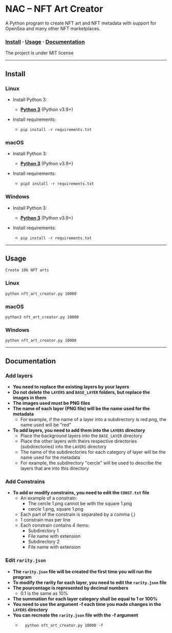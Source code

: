 # NAC – NFT Art Creator

A Python program to create NFT art and NFT metadata with support for OpenSea and many other NFT marketplaces.

### [Install](#install) · [Usage](#usage) · [Documentation](#documentation)

The project is under MIT license

---

## Install

### Linux
- Install Python 3:
    - [**Python 3**](https://www.python.org/downloads/source/) (Python v3.9+)

- Install requirements:
    - ```shell
      pip install -r requirements.txt
      ```

### macOS
- Install Python 3:
    - [**Python 3**](https://www.python.org/downloads/macos/) (Python v3.9+)

- Install requirements:
    - ```shell
      pip3 install -r requirements.txt
      ```

### Windows
- Install Python 3:
    - [**Python 3**](https://www.python.org/downloads/windows/) (Python v3.9+)

- Install requirements:
    - ```shell
      pip install -r requirements.txt
      ```

---

## Usage

`Create 10k NFT arts`
### Linux
```shell
python nft_art_creator.py 10000
```
### macOS
```shell
python3 nft_art_creator.py 10000
```

### Windows
```shell
python nft_art_creator.py 10000
```

---

## Documentation

### Add layers
- **You need to replace the existing layers by your layers**
- **Do not delete the `LAYERS` and `BASE_LAYER` folders, but replace the images in them**
- **The images used must be PNG files**
- **The name of each layer (PNG file) will be the name used for the metadata**
    - For example, if the name of a layer into a subdirectory is red.png, the name used will be "red"
- **To add layers, you need to add them into the `LAYERS` directory**
    - Place the background layers into the `BASE_LAYER` directory
    - Place the other layers with theirs respective directories (subdirectories) into the `LAYERS` directory
    - The name of the subdirectories for each category of layer will be the name used for the metadata
    - For example, the subdirectory "cercle" will be used to describe the layers that are into this directory

### Add Constrains
- **To add or modify constrains, you need to edit the `CONST.txt` file**
    - An example of a constrain:
        - The cercle 1.png cannot be with the square 1.png
        - cercle 1.png, square 1.png
    - Each part of the constrain is separated by a comma (,)
    - 1 constrain max per line
    - Each constrain contains 4 items:
        - Subdirectory 1
        - File name with extension
        - Subdirectory 2
        - File name with extension

### Edit `rarity.json`
- **The `rarity.json` file will be created the first time you will run the program**
- **To modify the rarity for each layer, you need to edit the `rarity.json` file**
- **The pourcentage is represented by decimal numbers**
    - 0.1 is the same as 10%
- **The summation for each layer category shall be equal to 1 or 100%**
- **You need to use the argument -f each time you made changes in the `LAYERS` directory**
- **You can recreate the `rarity.json` file with the -f argument**
    - ```shell
        python nft_art_creator.py 10000 -f
      ```
      